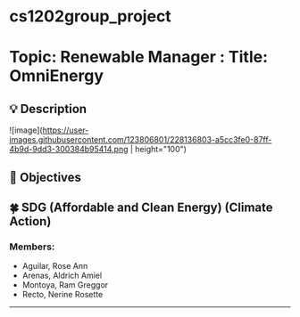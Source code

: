 # cs1202group_project

# Topic: Renewable Manager : Title: OmniEnergy
    
## :bulb: Description
![image](https://user-images.githubusercontent.com/123806801/228136803-a5cc3fe0-87ff-4b9d-9dd3-300384b95414.png | height="100")

## :mag_right: Objectives

## :four_leaf_clover: SDG (Affordable and Clean Energy) (Climate Action)

### Members:
- Aguilar, Rose Ann
- Arenas, Aldrich Amiel
- Montoya, Ram Greggor
- Recto, Nerine Rosette
---
